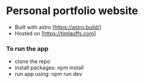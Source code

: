 # Personal portfolio website
- Built with astro [https://astro.build/]
- Hosted on [https://timlauffs.com]
### To run the app
- clone the repo
- install packages: npm install
- run app using: npm run dev